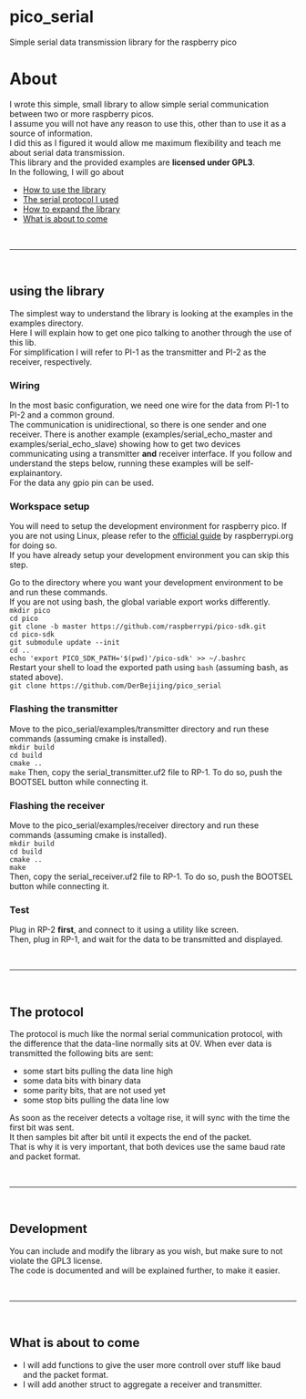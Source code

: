 # pico_serial
Simple serial data transmission library for the raspberry pico


# About  
I wrote this simple, small library to allow simple serial communication between two or more raspberry picos.  
I assume you will not have any reason to use this, other than to use it as a source of information.  
I did this as I figured it would allow me maximum flexibility and teach me about serial data transmission.  
This library and the provided examples are **licensed under GPL3**.  
In the following, I will go about  
- [How to use the library](https://github.com/DerBejijing/pico_serial/edit/main/README.md#using-the-library)
- [The serial protocol I used](https://github.com/DerBejijing/pico_serial/edit/main/README.md#the-protocol)
- [How to expand the library](https://github.com/DerBejijing/pico_serial/edit/main/README.md#development)
- [What is about to come](https://github.com/DerBejijing/pico_serial/edit/main/README.md#what-is-about-to-come)

<br>  

---

<br>  

## using the library  
The simplest way to understand the library is looking at the examples in the examples directory.  
Here I will explain how to get one pico talking to another through the use of this lib.  
For simplification I will refer to PI-1 as the transmitter and PI-2 as the receiver, respectively.

### Wiring  
In the most basic configuration, we need one wire for the data from PI-1 to PI-2 and a common ground.  
The communication is unidirectional, so there is one sender and one receiver. There is another example (examples/serial_echo_master and examples/serial_echo_slave) showing how to get two devices communicating using a transmitter **and** receiver interface. If you follow and understand the steps below, running these examples will be self-explainantory.  
For the data any gpio pin can be used.  

### Workspace setup  
You will need to setup the development environment for raspberry pico. If you are not using Linux,
please refer to the [official guide](https://datasheets.raspberrypi.com/pico/getting-started-with-pico.pdf) by raspberrypi.org for doing so.  
If you have already setup your development environment you can skip this step.  

Go to the directory where you want your development environment to be and run these commands.  
If you are not using bash, the global variable export works differently.  
`mkdir pico`  
`cd pico`  
`git clone -b master https://github.com/raspberrypi/pico-sdk.git`  
`cd pico-sdk`  
`git submodule update --init`  
`cd ..`  
`echo 'export PICO_SDK_PATH='$(pwd)'/pico-sdk' >> ~/.bashrc`  
Restart your shell to load the exported path using `bash` (assuming bash, as stated above).  
`git clone https://github.com/DerBejijing/pico_serial`  

### Flashing the transmitter  
Move to the pico_serial/examples/transmitter directory and run these commands (assuming cmake is installed).  
`mkdir build`  
`cd build`  
`cmake ..`  
`make`
Then, copy the serial_transmitter.uf2 file to RP-1. To do so, push the BOOTSEL button while connecting it.  

### Flashing the receiver  
Move to the pico_serial/examples/receiver directory and run these commands (assuming cmake is installed).  
`mkdir build`  
`cd build`  
`cmake ..`  
`make`  
Then, copy the serial_receiver.uf2 file to RP-1. To do so, push the BOOTSEL button while connecting it.  

### Test  
Plug in RP-2 **first**, and connect to it using a utility like screen.  
Then, plug in RP-1, and wait for the data to be transmitted and displayed.  

<br>  

---

<br>  

## The protocol  
The protocol is much like the normal serial communication protocol, with the difference that the data-line normally sits at 0V. When ever data is transmitted the following bits are sent:  
- some start bits pulling the data line high  
- some data bits with binary data  
- some parity bits, that are not used yet  
- some stop bits pulling the data line low  

As soon as the receiver detects a voltage rise, it will sync with the time the first bit was sent.  
It then samples bit after bit until it expects the end of the packet.  
That is why it is very important, that both devices use the same baud rate and packet format.  

<br>  

---

<br>  

## Development  
You can include and modify the library as you wish, but make sure to not violate the GPL3 license.  
The code is documented and will be explained further, to make it easier.  

<br>  

---

<br>  

## What is about to come  
- I will add functions to give the user more controll over stuff like baud and the packet format.  
- I will add another struct to aggregate a receiver and transmitter.  
